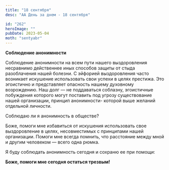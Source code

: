 ```yaml
---
title: "18 сентября"
desc: "АА День за днем - 18 сентября"

id: "262"
heroImage: ""
pubDate: 2023-05-04
moth: "sentyabr"
---
```


**Соблюдение анонимности**

Соблюдение анонимности на всем пути нашего выздоровления несравнимо
действеннее иных способов защиты от стыда разоблачения нашей болезни. С
эйфорией выздоровления часто возникает искушение использовать свои успехи в
целях престижа. Это эгоистично и представляет опасность нашему духовному
возрождению. Наш долг — не поддаваться соблазну, эгоистичные побуждения
которого могут поставить под угрозу существование нашей организации, принцип
анонимности- которой выше желаний отдельной личности.

Соблюдаю ли я анонимность в обществе?

Боже, помоги мне избавиться от искушения использовать свое выздоровление в
целях, несовместимых с принципами нашей организации. Помоги мне всегда
помнить, что расстояние между мной и другим человеком — всего одна рюмка.

Я буду соблюдать анонимность сегодня и сохраню ее при помощи:

**Боже, помоги мне сегодня остаться трезвым!**
